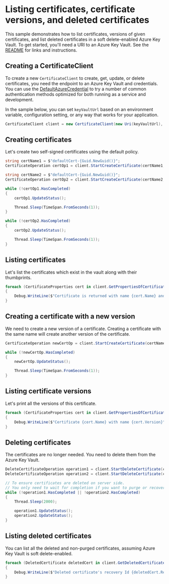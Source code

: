 # Listing certificates, certificate versions, and deleted certificates

This sample demonstrates how to list certificates, versions of given certificates, and list deleted certificates in a soft delete-enabled Azure Key Vault.
To get started, you'll need a URI to an Azure Key Vault. See the [README](https://github.com/Azure/azure-sdk-for-net/blob/main/sdk/keyvault/Azure.Security.KeyVault.Certificates/README.md) for links and instructions.

## Creating a CertificateClient

To create a new `CertificateClient` to create, get, update, or delete certificates, you need the endpoint to an Azure Key Vault and credentials.
You can use the [DefaultAzureCredential][DefaultAzureCredential] to try a number of common authentication methods optimized for both running as a service and development.

In the sample below, you can set `keyVaultUrl` based on an environment variable, configuration setting, or any way that works for your application.

```C# Snippet:CertificatesSample2CertificateClient
CertificateClient client = new CertificateClient(new Uri(keyVaultUrl), new DefaultAzureCredential());
```

## Creating certificates

Let's create two self-signed certificates using the default policy.

```C# Snippet:CertificatesSample2CreateCertificate
string certName1 = $"defaultCert-{Guid.NewGuid()}";
CertificateOperation certOp1 = client.StartCreateCertificate(certName1, CertificatePolicy.Default);

string certName2 = $"defaultCert-{Guid.NewGuid()}";
CertificateOperation certOp2 = client.StartCreateCertificate(certName2, CertificatePolicy.Default);

while (!certOp1.HasCompleted)
{
    certOp1.UpdateStatus();

    Thread.Sleep(TimeSpan.FromSeconds(1));
}

while (!certOp2.HasCompleted)
{
    certOp2.UpdateStatus();

    Thread.Sleep(TimeSpan.FromSeconds(1));
}
```

## Listing certificates

Let's list the certificates which exist in the vault along with their thumbprints.

```C# Snippet:CertificatesSample2ListCertificates
foreach (CertificateProperties cert in client.GetPropertiesOfCertificates())
{
    Debug.WriteLine($"Certificate is returned with name {cert.Name} and thumbprint {cert.X509ThumbprintString}");
}
```

## Creating a certificate with a new version

We need to create a new version of a certificate. Creating a certificate with the same name will create another version of the certificate.

```C# Snippet:CertificatesSample2CreateCertificateWithNewVersion
CertificateOperation newCertOp = client.StartCreateCertificate(certName1, CertificatePolicy.Default);

while (!newCertOp.HasCompleted)
{
    newCertOp.UpdateStatus();

    Thread.Sleep(TimeSpan.FromSeconds(1));
}
```

## Listing certificate versions

Let's print all the versions of this certificate.

```C# Snippet:CertificatesSample2ListCertificateVersions
foreach (CertificateProperties cert in client.GetPropertiesOfCertificateVersions(certName1))
{
    Debug.WriteLine($"Certificate {cert.Name} with name {cert.Version}");
}
```

## Deleting certificates

The certificates are no longer needed.
You need to delete them from the Azure Key Vault.

```C# Snippet:CertificatesSample2DeleteCertificates
DeleteCertificateOperation operation1 = client.StartDeleteCertificate(certName1);
DeleteCertificateOperation operation2 = client.StartDeleteCertificate(certName2);

// To ensure certificates are deleted on server side.
// You only need to wait for completion if you want to purge or recover the certificate.
while (!operation1.HasCompleted || !operation2.HasCompleted)
{
    Thread.Sleep(2000);

    operation1.UpdateStatus();
    operation2.UpdateStatus();
}
```

## Listing deleted certificates

You can list all the deleted and non-purged certificates, assuming Azure Key Vault is soft delete-enabled.

```C# Snippet:CertificatesSample2ListDeletedCertificates
foreach (DeletedCertificate deletedCert in client.GetDeletedCertificates())
{
    Debug.WriteLine($"Deleted certificate's recovery Id {deletedCert.RecoveryId}");
}
```

[DefaultAzureCredential]: https://github.com/Azure/azure-sdk-for-net/blob/main/sdk/identity/Azure.Identity/README.md
